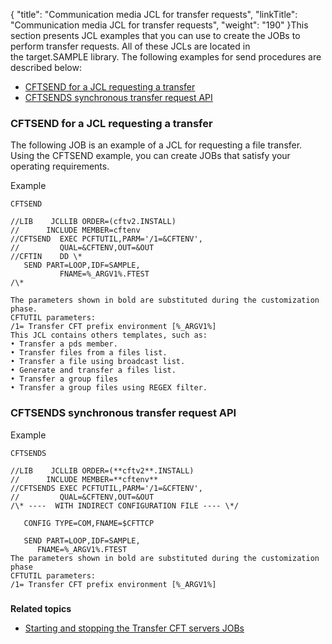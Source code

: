{
    "title": "Communication media JCL for transfer requests",
    "linkTitle": "Communication media JCL for transfer requests",
    "weight": "190"
}This section presents JCL examples that you can use to create the JOBs to perform transfer requests. All of these JCLs are located in the target.SAMPLE library. The following examples for send procedures are described below:

- [CFTSEND for a JCL requesting a transfer](#CFTSEND%20for%20a%20JCL%20requesting%20a%20transfer)
- [CFTSENDS synchronous transfer request API](#CFTSENDS%20synchronous%20transfer%20request%20API)

<span id="CFTSEND for a JCL requesting a transfer"></span>

### CFTSEND for a JCL requesting a transfer

The following JOB is an example of a JCL for requesting a file transfer. Using the CFTSEND example, you can create JOBs that satisfy your operating requirements.

Example

```
CFTSEND
 
//LIB    JCLLIB ORDER=(cftv2.INSTALL)
//      INCLUDE MEMBER=cftenv
//CFTSEND  EXEC PCFTUTIL,PARM='/1=&CFTENV',
//         QUAL=&CFTENV,OUT=&OUT
//CFTIN    DD \*
   SEND PART=LOOP,IDF=SAMPLE,
           FNAME=%_ARGV1%.FTEST
/\*
 
The parameters shown in bold are substituted during the customization phase.
CFTUTIL parameters:
/1= Transfer CFT prefix environment [%_ARGV1%]
This JCL contains others templates, such as:
• Transfer a pds member.
• Transfer files from a files list.
• Transfer a file using broadcast list.
• Generate and transfer a files list.
• Transfer a group files
• Transfer a group files using REGEX filter.
```
<span id="CFTSENDS synchronous transfer request API"></span>

### CFTSENDS synchronous transfer request API 

Example

```
CFTSENDS
 
//LIB    JCLLIB ORDER=(**cftv2**.INSTALL)
//      INCLUDE MEMBER=**cftenv**
//CFTSENDS EXEC PCFTUTIL,PARM='/1=&CFTENV',
//         QUAL=&CFTENV,OUT=&OUT
/\* ----  WITH INDIRECT CONFIGURATION FILE ---- \*/
 
   CONFIG TYPE=COM,FNAME=$CFTTCP
 
   SEND PART=LOOP,IDF=SAMPLE,
      FNAME=%_ARGV1%.FTEST
The parameters shown in bold are substituted during the customization phase
CFTUTIL parameters:
/1= Transfer CFT prefix environment [%_ARGV1%]
```
<span id="CFTSENDM request deposit in XMEM mailbox"></span>

### 

**Related topics**

- [Starting and stopping the Transfer CFT servers JOBs](../)

